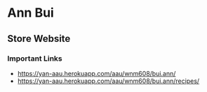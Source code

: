 # Ann Bui

## Store Website

### Important Links

- https://yan-aau.herokuapp.com/aau/wnm608/bui.ann/
- https://yan-aau.herokuapp.com/aau/wnm608/bui.ann/recipes/